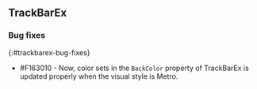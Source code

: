 ## TrackBarEx

### Bug fixes

{:#trackbarex-bug-fixes}

* \#F163010 - Now, color sets in the `BackColor` property of TrackBarEx is updated properly when the visual style is Metro.